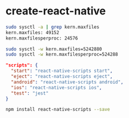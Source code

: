 # create-react-native

```bash
sudo sysctl -a | grep kern.maxfiles
kern.maxfiles: 49152
kern.maxfilesperproc: 24576
```
```bash
sudo sysctl -w kern.maxfiles=5242880
sudo sysctl -w kern.maxfilesperproc=524288
```
```json
"scripts": {
  "start": "react-native-scripts start",
  "eject": "react-native-scripts eject",
  "android": "react-native-scripts android",
  "ios": "react-native-scripts ios",
  "test": "jest"
}
```
```bash
npm install react-native-scripts --save
```

<!--stackedit_data:
eyJoaXN0b3J5IjpbLTE4NjA4ODcwODgsLTE1OTEyNTYwNzVdfQ
==
-->
